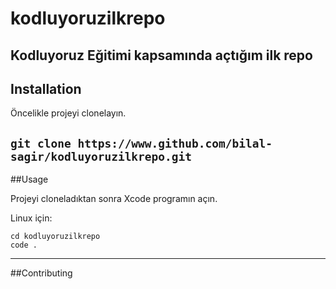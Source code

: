 # kodluyoruzilkrepo
Kodluyoruz Eğitimi kapsamında açtığım ilk repo
---

## Installation 

Öncelikle projeyi clonelayın.

`git clone https://www.github.com/bilal-sagir/kodluyoruzilkrepo.git`
---

##Usage

Projeyi cloneladıktan sonra Xcode programın açın.

Linux için: 

```Linux
cd kodluyoruzilkrepo
code .
```
---

##Contributing


